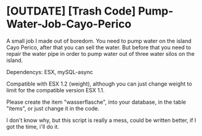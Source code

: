 # [OUTDATE] [Trash Code] Pump-Water-Job-Cayo-Perico
A small job I made out of boredom. You need to pump water on the island Cayo Perico, after that you can sell the water. But before that you need to repair the water pipe in order to pump water out of three water silos on the island.

Dependencys: ESX, mySQL-async

Compatible with ESX 1.2 (weight), although you can just change weight to limit for the compatible version ESX 1.1.

Please create the item "wasserflasche", into your database, in the table "items", or just change it in the code.

I don't know why, but this script is really a mess, could be written better, if I got the time, i'll do it.
